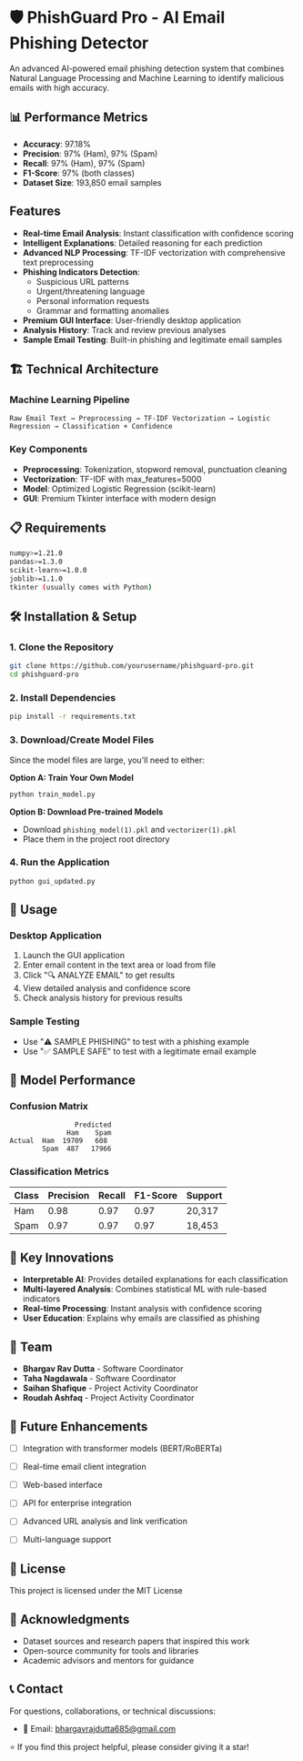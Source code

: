 # 🛡️ PhishGuard Pro - AI Email Phishing Detector



An advanced AI-powered email phishing detection system that combines Natural Language Processing and Machine Learning to identify malicious emails with high accuracy.

## 📊 Performance Metrics

- **Accuracy**: 97.18%
- **Precision**: 97% (Ham), 97% (Spam)
- **Recall**: 97% (Ham), 97% (Spam)
- **F1-Score**: 97% (both classes)
- **Dataset Size**: 193,850 email samples

##  Features

- **Real-time Email Analysis**: Instant classification with confidence scoring
- **Intelligent Explanations**: Detailed reasoning for each prediction
- **Advanced NLP Processing**: TF-IDF vectorization with comprehensive text preprocessing
- **Phishing Indicators Detection**: 
  - Suspicious URL patterns
  - Urgent/threatening language
  - Personal information requests
  - Grammar and formatting anomalies
- **Premium GUI Interface**: User-friendly desktop application
- **Analysis History**: Track and review previous analyses
- **Sample Email Testing**: Built-in phishing and legitimate email samples

## 🏗️ Technical Architecture

### Machine Learning Pipeline
```
Raw Email Text → Preprocessing → TF-IDF Vectorization → Logistic Regression → Classification + Confidence
```

### Key Components
- **Preprocessing**: Tokenization, stopword removal, punctuation cleaning
- **Vectorization**: TF-IDF with max_features=5000
- **Model**: Optimized Logistic Regression (scikit-learn)
- **GUI**: Premium Tkinter interface with modern design

## 📋 Requirements

```bash
numpy>=1.21.0
pandas>=1.3.0
scikit-learn>=1.0.0
joblib>=1.1.0
tkinter (usually comes with Python)
```

## 🛠️ Installation & Setup

### 1. Clone the Repository
```bash
git clone https://github.com/yourusername/phishguard-pro.git
cd phishguard-pro
```

### 2. Install Dependencies
```bash
pip install -r requirements.txt
```

### 3. Download/Create Model Files
Since the model files are large, you'll need to either:

**Option A: Train Your Own Model**
```bash
python train_model.py
```

**Option B: Download Pre-trained Models**
- Download `phishing_model(1).pkl` and `vectorizer(1).pkl`
- Place them in the project root directory

### 4. Run the Application
```bash
python gui_updated.py
```

## 📖 Usage

### Desktop Application
1. Launch the GUI application
2. Enter email content in the text area or load from file
3. Click "🔍 ANALYZE EMAIL" to get results
4. View detailed analysis and confidence score
5. Check analysis history for previous results

### Sample Testing
- Use "⚠️ SAMPLE PHISHING" to test with a phishing example
- Use "✅ SAMPLE SAFE" to test with a legitimate email example

## 🔬 Model Performance

### Confusion Matrix
```
                Predicted
              Ham    Spam
Actual  Ham  19709   608
        Spam  487   17966
```

### Classification Metrics
| Class | Precision | Recall | F1-Score | Support |
|-------|-----------|--------|----------|---------|
| Ham   | 0.98      | 0.97   | 0.97     | 20,317  |
| Spam  | 0.97      | 0.97   | 0.97     | 18,453  |

## 🎯 Key Innovations

- **Interpretable AI**: Provides detailed explanations for each classification
- **Multi-layered Analysis**: Combines statistical ML with rule-based indicators
- **Real-time Processing**: Instant analysis with confidence scoring
- **User Education**: Explains why emails are classified as phishing



## 👥 Team

- **Bhargav Rav Dutta** - Software Coordinator
- **Taha Nagdawala** - Software Coordinator  
- **Saihan Shafique** - Project Activity Coordinator
- **Roudah Ashfaq** - Project Activity Coordinator

## 🔮 Future Enhancements

- [ ] Integration with transformer models (BERT/RoBERTa)
- [ ] Real-time email client integration
- [ ] Web-based interface
- [ ] API for enterprise integration
- [ ] Advanced URL analysis and link verification
- [ ] Multi-language support




## 📜 License

This project is licensed under the MIT License 

## 🙏 Acknowledgments

- Dataset sources and research papers that inspired this work
- Open-source community for tools and libraries
- Academic advisors and mentors for guidance

## 📞 Contact

For questions, collaborations, or technical discussions:
- 📧 Email: bhargavrajdutta685@gmail.com
  



⭐ If you find this project helpful, please consider giving it a star!
